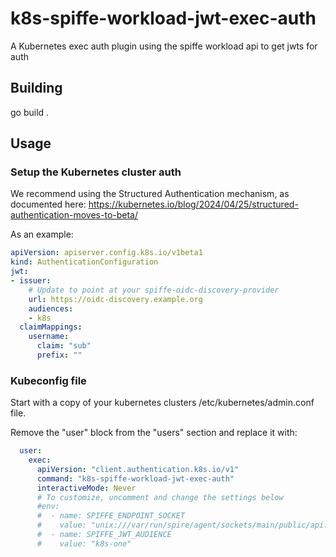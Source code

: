 # k8s-spiffe-workload-jwt-exec-auth
A Kubernetes exec auth plugin using the spiffe workload api to get jwts for auth

## Building
go build .

## Usage

### Setup the Kubernetes cluster auth

We recommend using the Structured Authentication mechanism, as documented here: https://kubernetes.io/blog/2024/04/25/structured-authentication-moves-to-beta/

As an example:
```yaml
apiVersion: apiserver.config.k8s.io/v1beta1
kind: AuthenticationConfiguration
jwt:
- issuer:
    # Update to point at your spiffe-oidc-discovery-provider
    url: https://oidc-discovery.example.org
    audiences:
    - k8s
  claimMappings:
    username:
      claim: "sub"
      prefix: ""
```

### Kubeconfig file

Start with a copy of your kubernetes clusters /etc/kubernetes/admin.conf file.

Remove the "user" block from the "users" section and replace it with:
```yaml
  user:
    exec:
      apiVersion: "client.authentication.k8s.io/v1"
      command: "k8s-spiffe-workload-jwt-exec-auth"
      interactiveMode: Never
      # To customize, uncomment and change the settings below
      #env:
      #  - name: SPIFFE_ENDPOINT_SOCKET
      #    value: "unix:///var/run/spire/agent/sockets/main/public/api.sock"
      #  - name: SPIFFE_JWT_AUDIENCE
      #    value: "k8s-one"
```
